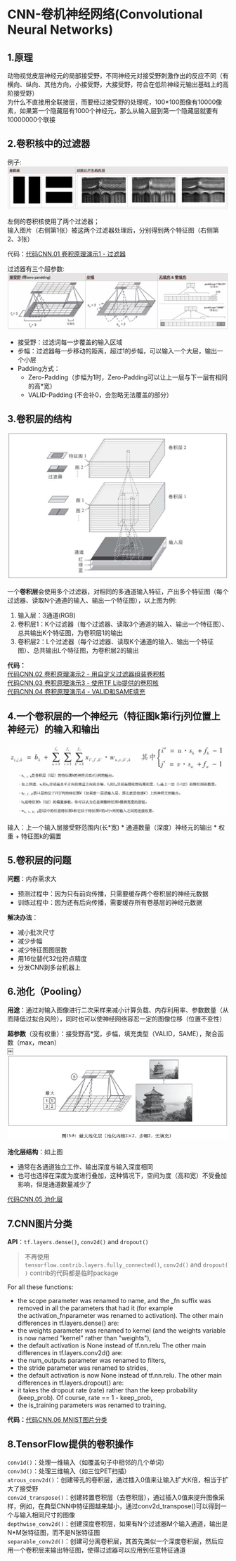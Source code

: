 # CNN-卷机神经网络(Convolutional Neural Networks)

## 1.原理
动物视觉皮层神经元的局部接受野，不同神经元对接受野刺激作出的反应不同（有横向、纵向、其他方向，小接受野，大接受野，符合在低阶神经元输出基础上的高阶接受野）<br/>
为什么不直接用全联接层，而要经过接受野的处理呢，100*100图像有10000像素，如果第一个隐藏层有1000个神经元，那么从输入层到第一个隐藏层就要有10000000个联接<br/>

## 2.卷积核中的过滤器

例子: <br/>
![14_cnn_01_filter.jpg](../pic/14_cnn_01_filter.jpg)

左侧的卷积核使用了两个过滤器；<br/>
输入图片（右侧第1张）被这两个过滤器处理后，分别得到两个特征图（右侧第2、3张）<br/>

代码：[代码CNN.01 卷积原理演示1 - 过滤器](14_cnn_code/14_code_01_convolution_demo_1_filter.md)<br/>

过滤器有三个超参数:<br/>
![14_cnn_02_filter_params.jpg](../pic/14_cnn_02_filter_params.jpg)

* 接受野：过滤词每一步覆盖的输入区域
* 步幅：过滤器每一步移动的距离，超过1的步幅，可以输入一个大层，输出一个小层
* Padding方式：
    * Zero-Padding（步幅为1时，Zero-Padding可以让上一层与下一层有相同的高*宽）
    * VALID-Padding (不会补0，会忽略无法覆盖的部分）

## 3.卷积层的结构

![14_cnn_03_conv_layer.jpg](../pic/14_cnn_03_conv_layer.jpg)

一个**卷积层**会使用多个过滤器，对相同的多通道输入特征，产出多个特征图（每个过滤器、读取N个通道的输入、输出一个特征图），以上图为例: <br/>

1. 输入层：3通道(RGB)
2. 卷积层1：K个过滤器（每个过滤器、读取3个通道的输入、输出一个特征图）、总共输出K个特征图，为卷积层1的输出
3. 卷积层2：L个过滤器（每个过滤器、读取K个通道的输入、输出一个特征图）、总共输出L个特征图，为卷积层2的输出

**代码：**<br/>
[代码CNN.02 卷积原理演示2 - 用自定义过滤器组装卷积核](14_cnn_code/14_code_02_convolution_demo_2_conv_core_with_self_defined_filter.md)<br/>
[代码CNN.03 卷积原理演示3 - 使用TF Lib提供的卷积核](14_cnn_code/14_code_03_convolution_demo_3_conv_core_with_tf_lib.md)<br/>
[代码CNN.04 卷积原理演示4 - VALID和SAME填充](14_cnn_code/14_code_04_convolution_demo_4_valid_and_same_padding.md)<br/>

## 4.一个卷积层的一个神经元（特征图k第i行j列位置上神经元）的输入和输出

![14_cnn_04_conv_neuron.jpg](../pic/14_cnn_04_conv_neuron.jpg)

输入：上一个输入层接受野范围内(长*宽) * 通道数量（深度）神经元的输出 * 权重 + 特征图k的偏置

## 5.卷积层的问题

**问题**：内存需求大

* 预测过程中：因为只有前向传播，只需要缓存两个卷积层的神经元数据
* 训练过程中：因为还有后向传播，需要缓存所有卷基层的神经元数据

**解决办法**：

* 减小批次尺寸
* 减少步幅
* 减少特征图图层数
* 用16位替代32位符点精度
* 分发CNN到多台机器上

## 6.池化（Pooling）

**用途**：通过对输入图像进行二次采样来减小计算负载、内存利用率、参数数量（从而降低过拟合风险），同时也可以使神经网络容忍一定的图像位移（位置不变性）<br/>

**超参数**（没有权重）：接受野高*宽，步幅，填充类型（VALID，SAME），聚合函数（max，mean）<br/>
￼
![14_cnn_05_pooling.jpg](../pic/14_cnn_05_pooling.jpg)

**池化层结构**：如上图

* 通常在各通道独立工作、输出深度与输入深度相同
* 也可也选择在深度为度进行叠加，这种情况下，空间为度（高和宽）不受叠加影响，但是通道数量减少了

[代码CNN.05 池化层](14_cnn_code/14_code_05_pooling.md)


## 7.CNN图片分类

**API**：`tf.layers.dense()`, `conv2d()` and `dropout()`

> 不再使用`tensorflow.contrib.layers.fully_connected()`, `conv2d()` and `dropout()`
> contrib的代码都是临时package

For all these functions:

* the scope parameter was renamed to name, and the _fn suffix was removed in all the parameters that had it (for example the activation_fnparameter was renamed to activation).
The other main differences in tf.layers.dense() are:
* the weights parameter was renamed to kernel (and the weights variable is now named "kernel" rather than "weights"),
* the default activation is None instead of tf.nn.relu
The other main differences in tf.layers.conv2d() are:
* the num_outputs parameter was renamed to filters,
* the stride parameter was renamed to strides,
* the default activation is now None instead of tf.nn.relu.
The other main differences in tf.layers.dropout() are:
* it takes the dropout rate (rate) rather than the keep probability (keep_prob). Of course, rate == 1 - keep_prob,
* the is_training parameters was renamed to training.

**代码：**[代码CNN.06 MNIST图片分类](14_cnn_code/14_code_06_mnist_cnn_classification.md)

## 8.TensorFlow提供的卷积操作

`conv1d()`：处理一维输入（如覆盖句子中相邻的几个单词）<br/>
`conv3d()`：处理三维输入（如三位PET扫描）<br/>
`atrous_conv2d()`：创建带孔的卷积层，通过插入0值来让输入扩大K倍，相当于扩大了接受野<br/>
`conv2d_transpose()`：创建转置卷积层（去卷积层），通过插入0值来提升图像采样，例如，在典型CNN中特征图越来越小，通过conv2d_transpose()可以得到一个与输入相同尺寸的图像<br/>
`depthwise_conv2d()`：创建深度卷积层，如果有N个过滤器M个输入通道，输出是N*M张特征图，而不是N张特征图<br/>
`separable_conv2d()`：创建可分离卷积层，其首先类似一个深度卷积层，然后应用一个卷积层来输出特征图，使得过滤器可以应用到任意特征通道<br/>












